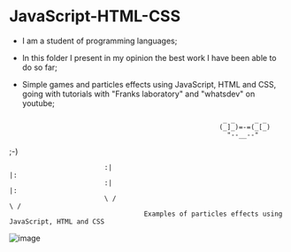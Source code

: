 # JavaScript-HTML-CSS <br />

* I am a student of programming languages;<br>

* In this folder I present in my opinion the best work I have been able to do so far;</br>

* Simple games and particles effects using JavaScript, HTML and CSS, going with tutorials with "Franks laboratory" and "whatsdev" on youtube;

>
                                                          _ _     _ _
                                                         (_]_)=-=(_[_)
                                                           "--__--"

;-)
        
                            :|                                                                            |:
                            :|                                                                            |:
                            \ /                                                                          \ /
                                      Examples of particles effects using JavaScript, HTML and CSS

![image]( https://github.com/nataliaas/JavaScript-HTML-CSS/blob/main/PixelsFlowEffect-Google-Chrome-2021-04-25-11-25-54_2.gif) 
